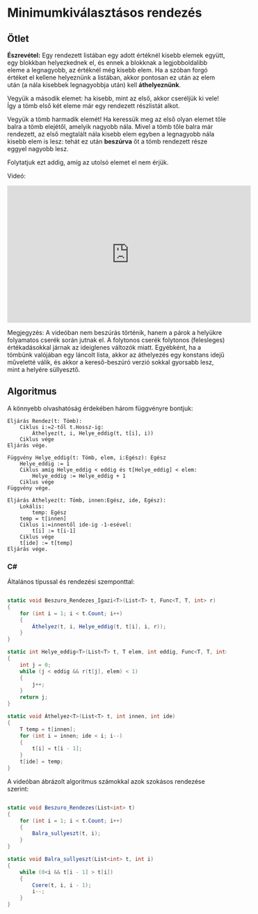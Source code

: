 # Minimumkiválasztásos rendezés


## Ötlet

**Észrevétel:** Egy rendezett listában egy adott értéknél kisebb elemek együtt, egy blokkban helyezkednek el, és ennek a blokknak a legjobboldalibb eleme a legnagyobb, az értéknél még kisebb elem. Ha a szóban forgó értéket el kellene helyeznünk a listában, akkor pontosan ez után az elem után (a nála kisebbek legnagyobbja után) kell **áthelyeznünk**.

Vegyük a második elemet: ha kisebb, mint az első, akkor cseréljük ki vele!
Így a tömb első két eleme már egy rendezett részlistát alkot. 

Vegyük a tömb harmadik elemét! Ha keressük meg az első olyan elemet tőle balra a tömb elejétől, amelyik nagyobb nála. Mivel a tömb tőle balra már rendezett, az első megtalált nála kisebb elem egyben a legnagyobb nála kisebb elem is lesz: tehát ez után **beszúrva** őt a tömb rendezett része eggyel nagyobb lesz. 

Folytatjuk ezt addig, amíg az utolsó elemet el nem érjük.

Videó:

<iframe width="560" height="315" src="https://www.youtube.com/embed/EdIKIf9mHk0?si=jmkqOBzfVXPuq9ZK" title="YouTube video player" frameborder="0" allow="accelerometer; autoplay; clipboard-write; encrypted-media; gyroscope; picture-in-picture; web-share" allowfullscreen></iframe>

Megjegyzés: A videóban nem beszúrás történik, hanem a párok a helyükre folyamatos cserék során jutnak el. A folytonos cserék folytonos (felesleges) értékadásokkal járnak az ideiglenes változók miatt. 
Egyébként, ha a tömbünk valójában egy láncolt lista, akkor az áthelyezés egy konstans idejű műveletté válik, és akkor a kereső-beszúró verzió sokkal gyorsabb lesz, mint a helyére süllyesztő.

## Algoritmus
A könnyebb olvashatóság érdekében három függvényre bontjuk:

```
Eljárás Rendez(t: Tömb):
    Ciklus i:=2-től t.Hossz-ig:
        Áthelyez(t, i, Helye_eddig(t, t[i], i))
    Ciklus vége
Eljárás vége.
```

```
Függvény Helye_eddig(t: Tömb, elem, i:Egész): Egész
    Helye_eddig := 1
    Ciklus amíg Helye_eddig < eddig és t[Helye_eddig] < elem:
        Helye_eddig := Helye_eddig + 1
    Ciklus vége
Függvény vége.
```

```
Eljárás Áthelyez(t: Tömb, innen:Egész, ide, Egész):
    Lokális: 
        temp: Egész
    temp = t[innen]
    Ciklus i:=innentől ide-ig -1-esével:
        t[i] := t[i-1]
    Ciklus vége
    t[ide] := t[temp]
Eljárás vége.
```

### C#
Általános típussal és rendezési szemponttal:
```cs

static void Beszuro_Rendezes_Igazi<T>(List<T> t, Func<T, T, int> r)
{
    for (int i = 1; i < t.Count; i++)
    {
        Áthelyez(t, i, Helye_eddig(t, t[i], i, r));
    }
}

static int Helye_eddig<T>(List<T> t, T elem, int eddig, Func<T, T, int> r)
{
    int j = 0;
    while (j < eddig && r(t[j], elem) < 1)
    {
        j++;
    }
    return j;
}

static void Áthelyez<T>(List<T> t, int innen, int ide)
{
    T temp = t[innen];
    for (int i = innen; ide < i; i--)
    {
        t[i] = t[i - 1];
    }
    t[ide] = temp;
}
```



A videóban ábrázolt algoritmus számokkal azok szokásos rendezése szerint:

```cs

static void Beszuro_Rendezes(List<int> t)
{
    for (int i = 1; i < t.Count; i++)
    {
        Balra_sullyeszt(t, i);
    }
}

static void Balra_sullyeszt(List<int> t, int i)
{
    while (0<i && t[i - 1] > t[i])
    {
        Csere(t, i, i - 1);
        i--;
    }
}
```